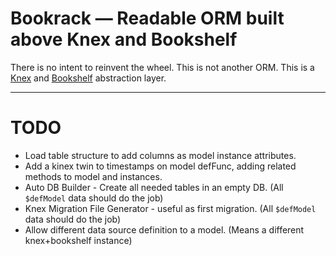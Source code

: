 Bookrack — Readable ORM built above Knex and Bookshelf
======================================================

There is no intent to reinvent the wheel. This is not another ORM. This is a [Knex](http://knexjs.org) and [Bookshelf](http://bookshelfjs.org) abstraction layer.


--------------------------------------------------------------------------------

TODO
====
* Load table structure to add columns as model instance attributes.
* Add a kinex twin to timestamps on model defFunc, adding related methods to model and instances.
* Auto DB Builder - Create all needed tables in an empty DB. (All `$defModel` data should do the job)
* Knex Migration File Generator - useful as first migration. (All `$defModel` data should do the job)
* Allow different data source definition to a model. (Means a different knex+bookshelf instance)
